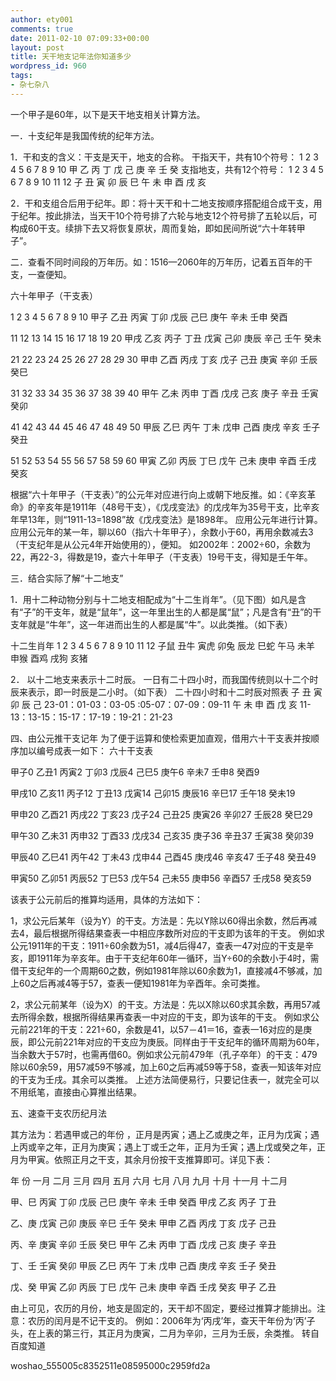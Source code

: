 ```yaml
---
author: ety001
comments: true
date: 2011-02-10 07:09:33+00:00
layout: post
title: 天干地支记年法你知道多少
wordpress_id: 960
tags:
- 杂七杂八
---
```


一个甲子是60年，以下是天干地支相关计算方法。

一．十支纪年是我国传统的纪年方法。

1．干和支的含义：干支是天干，地支的合称。 干指天干，共有10个符号： 1 2 3 4 5 6 7 8 9 10 甲 乙 丙 丁 戊 己 庚 辛 壬 癸  支指地支，共有12个符号： 1 2 3 4 5 6 7 8 9 10 11 12 子 丑 寅 卯 辰 巳 午 未 申 酉 戌 亥

2．干和支组合后用于纪年。即：将十天干和十二地支按顺序搭配组合成干支，用于纪年。按此排法，当天干10个符号排了六轮与地支12个符号排了五轮以后，可构成60干支。续排下去又将恢复原状，周而复始，即如民间所说“六十年转甲子”。

二．查看不同时间段的万年历。如：1516—2060年的万年历，记着五百年的干支，一查便知。

六十年甲子（干支表）

1 2 3 4 5 6 7 8 9 10 甲子 乙丑 丙寅 丁卯 戊辰 己巳 庚午 辛未 壬申 癸酉

11 12 13 14 15 16 17 18 19 20 甲戌 乙亥 丙子 丁丑 戊寅 己卯 庚辰 辛己 壬午 癸未

21 22 23 24 25 26 27 28 29 30 甲申 乙酉 丙戌 丁亥 戊子 己丑 庚寅 辛卯 壬辰 癸巳

31 32 33 34 35 36 37 38 39 40 甲午 乙未 丙申 丁酉 戊戌 己亥 庚子 辛丑 壬寅 癸卯

41 42 43 44 45 46 47 48 49 50 甲辰 乙巳 丙午 丁未 戊申 己酉 庚戌 辛亥 壬子 癸丑

51 52 53 54 55 56 57 58 59 60 甲寅 乙卯 丙辰 丁巳 戊午 己未 庚申 辛酉 壬戌 癸亥

根据“六十年甲子（干支表）”的公元年对应进行向上或朝下地反推。如：《辛亥革命》的辛亥年是1911年（48号干支），《戊戌变法》的戊戌年为35号干支，比辛亥年早13年，则“1911-13=1898”故《戊戌变法》是1898年。  应用公元年进行计算。应用公元年的某一年，聊以60（指六十年甲子），余数小于60，再用余数减去3（干支纪年是从公元4年开始使用的），便知。  如2002年：2002÷60，余数为22，再22-3，得数是19，查六十年甲子（干支表）19号干支，得知是壬午年。

三．结合实际了解“十二地支”

1．用十二种动物分别与十二地支相配成为“十二生肖年”。（见下图）如凡是含有“子”的干支年，就是“鼠年”，这一年里出生的人都是属“鼠”；凡是含有“丑”的干支年就是“牛年”，这一年进而出生的人都是属“牛”。以此类推。（如下表）

十二生肖年 1 2 3 4 5 6 7 8 9 10 11 12 子鼠 丑牛 寅虎 卯兔 辰龙 巳蛇 午马 未羊 申猴 酉鸡 戌狗 亥猪

2． 以十二地支来表示十二时辰。 一日有二十四小时，而我国传统则以十二个时辰来表示，即一时辰是二小时。（如下表） 二十四小时和十二时辰对照表 子 丑 寅  卯 辰 己 23-01：01-03：03-05 :05-07：07-09：09-11 午 未 申 酉 戊 亥  11-13：13-15：15-17：17-19：19-21：21-23

四、由公元推干支记年 为了便于运算和使检索更加直观，借用六十干支表并按顺序加以编号成表一如下： 六十干支表

甲子0 乙丑1 丙寅2 丁卯3 戊辰4 己巳5 庚午6 辛未7 壬申8 癸酉9

甲戌10 乙亥11 丙子12 丁丑13 戊寅14 己卯15 庚辰16 辛巳17 壬午18 癸未19

甲申20 乙酉21 丙戌22 丁亥23 戊子24 己丑25 庚寅26 辛卯27 壬辰28 癸巳29

甲午30 乙未31 丙申32 丁酉33 戊戌34 己亥35 庚子36 辛丑37 壬寅38 癸卯39

甲辰40 乙巳41 丙午42 丁未43 戊申44 己酉45 庚戌46 辛亥47 壬子48 癸丑49

甲寅50 乙卯51 丙辰52 丁巳53 戊午54 己未55 庚申56 辛酉57 壬戌58 癸亥59

该表于公元前后的推算均适用，具体的方法如下：

1，求公元后某年（设为Y）的干支。方法是：先以Y除以60得出余数，然后再减去4，最后根据所得结果查表一中相应序数所对应的干支即为该年的干支。  例如求公元1911年的干支：1911÷60余数为51，减4后得47，查表一47对应的干支是辛亥，即1911年为辛亥年。由于干支纪年60年一循环，当Y÷60的余数小于4时，需借干支纪年的一个周期60之数，例如1981年除以60余数为1，直接减4不够减，加上60之后再减4等于57，查表一便知1981年为辛酉年。余可类推。

2，求公元前某年（设为X）的干支。方法是：先以X除以60求其余数，再用57减去所得余数，根据所得结果再查表一中对应的干支，即为该年的干支。  例如求公元前221年的干支：221÷60，余数是41，以57－41＝16，查表一16对应的是庚辰，即公元前221年对应的干支应为庚辰。同样由于干支纪年的循环周期为60年，当余数大于57时，也需再借60。例如求公元前479年（孔子卒年）的干支：479除以60余59，用57减59不够减，加上60之后再减59等于58，查表一知该年对应的干支为壬戌。其余可以类推。  上述方法简便易行，只要记住表一，就完全可以不用纸笔，直接由心算推出结果。

五、速查干支农历纪月法

其方法为：若遇甲或己的年份  ，正月是丙寅；遇上乙或庚之年，正月为戊寅；遇上丙或辛之年，正月为庚寅；遇上丁或壬之年，正月为壬寅；遇上戊或癸之年，正月为甲寅。依照正月之干支，其余月份按干支推算即可。详见下表：

年 份 一月 二月 三月 四月 五月 六月 七月 八月 九月 十月 十一月 十二月

甲、巳 丙寅 丁卯 戊辰 己巳 庚午 辛未 壬申 癸酉 甲戌 乙亥 丙子 丁丑

乙、庚 戊寅 己卯 庚辰 辛巳 壬午 癸未 甲申 乙酉 丙戌 丁亥 戊子 己丑

丙、辛 庚寅 辛卯 壬辰 癸巳 甲午 乙未 丙申 丁酉 戊戌 己亥 庚子 辛丑

丁、壬 壬寅 癸卯 甲辰 乙巳 丙午 丁未 戊申 己酉 庚戌 辛亥 壬子 癸丑

戊、癸 甲寅 乙卯 丙辰 丁巳 戊午 己未 庚申 辛酉 壬戌 癸亥 甲子 乙丑

由上可见，农历的月份，地支是固定的，天干却不固定，要经过推算才能排出。注意：农历的闰月是不记干支的。  例如：2006年为‘丙戌’年，查天干年份为‘丙’子头，在上表的第三行，其正月为庚寅，二月为辛卯，三月为壬辰，余类推。 转自百度知道

woshao_555005c8352511e08595000c2959fd2a
